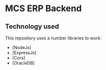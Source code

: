 # MCS ERP Backend

## Technology used

This repository uses a number libraries to work:

- [NodeJs]
- [ExpressJs]
- [Cors]
- [OracleDB]
